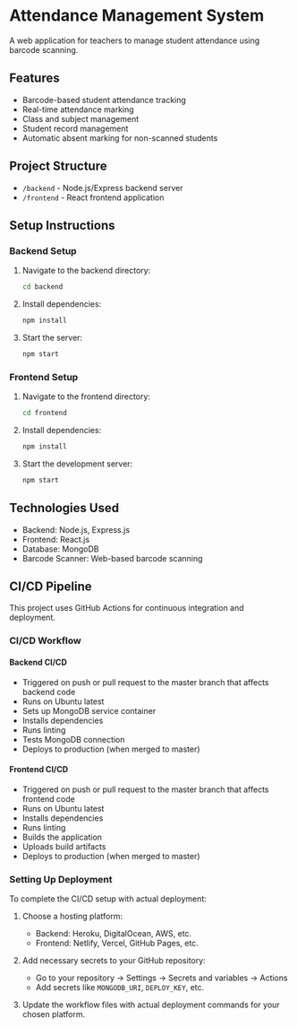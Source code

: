 # Attendance Management System

A web application for teachers to manage student attendance using barcode scanning.

## Features
- Barcode-based student attendance tracking
- Real-time attendance marking
- Class and subject management
- Student record management
- Automatic absent marking for non-scanned students

## Project Structure
- `/backend` - Node.js/Express backend server
- `/frontend` - React frontend application

## Setup Instructions

### Backend Setup
1. Navigate to the backend directory:
   ```bash
   cd backend
   ```
2. Install dependencies:
   ```bash
   npm install
   ```
3. Start the server:
   ```bash
   npm start
   ```

### Frontend Setup
1. Navigate to the frontend directory:
   ```bash
   cd frontend
   ```
2. Install dependencies:
   ```bash
   npm install
   ```
3. Start the development server:
   ```bash
   npm start
   ```

## Technologies Used
- Backend: Node.js, Express.js
- Frontend: React.js
- Database: MongoDB
- Barcode Scanner: Web-based barcode scanning

## CI/CD Pipeline

This project uses GitHub Actions for continuous integration and deployment.

### CI/CD Workflow

#### Backend CI/CD
- Triggered on push or pull request to the master branch that affects backend code
- Runs on Ubuntu latest
- Sets up MongoDB service container
- Installs dependencies
- Runs linting
- Tests MongoDB connection
- Deploys to production (when merged to master)

#### Frontend CI/CD
- Triggered on push or pull request to the master branch that affects frontend code
- Runs on Ubuntu latest
- Installs dependencies
- Runs linting
- Builds the application
- Uploads build artifacts
- Deploys to production (when merged to master)

### Setting Up Deployment

To complete the CI/CD setup with actual deployment:

1. Choose a hosting platform:
   - Backend: Heroku, DigitalOcean, AWS, etc.
   - Frontend: Netlify, Vercel, GitHub Pages, etc.

2. Add necessary secrets to your GitHub repository:
   - Go to your repository → Settings → Secrets and variables → Actions
   - Add secrets like `MONGODB_URI`, `DEPLOY_KEY`, etc.

3. Update the workflow files with actual deployment commands for your chosen platform.